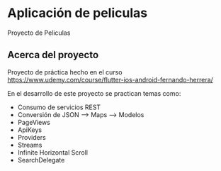 # Aplicación de peliculas

Proyecto de Peliculas

## Acerca del proyecto

Proyecto de práctica hecho en el curso 
https://www.udemy.com/course/flutter-ios-android-fernando-herrera/


En el desarrollo de este proyecto se practican temas como:
* Consumo de servicios REST
* Conversión de JSON --> Maps --> Modelos
* PageViews
* ApiKeys
* Providers
* Streams
* Infinite Horizontal Scroll
* SearchDelegate